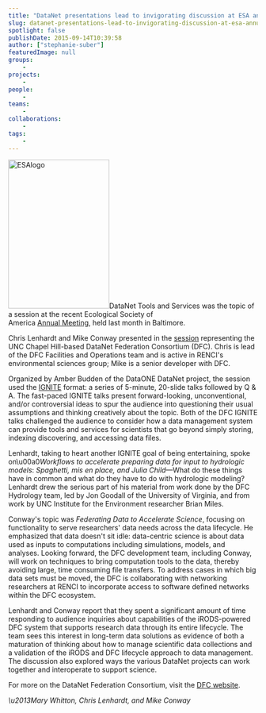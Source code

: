 ```yaml
---
title: "DataNet presentations lead to invigorating discussion at ESA annual meeting"
slug: datanet-presentations-lead-to-invigorating-discussion-at-esa-annual-meeting
spotlight: false
publishDate: 2015-09-14T10:39:58
author: ["stephanie-suber"]
featuredImage: null
groups:
    - 
projects:
    - 
people:
    - 
teams: 
    - 
collaborations:
    - 
tags:
    - 
---
```

<div class="post-entry">
<p><a href="https://renci.org/wp-content/uploads/2015/09/ESAlogo.png"  rel="lightbox[roadtrip]"><img class="alignright size-medium wp-image-15015" src="https://renci.org/wp-content/uploads/2015/09/ESAlogo-204x300.png" alt="ESAlogo" width="204" height="300" srcset="https://renci.org/wp-content/uploads/2015/09/ESAlogo-204x300.png 204w, https://renci.org/wp-content/uploads/2015/09/ESAlogo.png 245w" sizes="(max-width: 204px) 100vw, 204px" /></a>DataNet Tools and Services was the topic of a session at the recent Ecological Society of<br />
America <a href="http://esa.org/baltimore/">Annual Meeting</a>, held last month in Baltimore.</p>
<p>Chris Lenhardt and Mike Conway presented in the <a href="http://eco.confex.com/eco/2015/webprogram/Session10796.html">session</a> representing the UNC Chapel Hill-based DataNet Federation Consortium (DFC). Chris is lead of the DFC Facilities and Operations team and is active in RENCI's environmental sciences group; Mike is a senior developer with DFC.</p>
<p>Organized by Amber Budden of the DataONE DataNet project, the session used the <a href="http://igniteshow.com/">IGNITE</a> format: a series of 5-minute, 20-slide talks followed by Q &amp; A. The fast-paced IGNITE talks present forward-looking, unconventional, and/or controversial ideas to spur the audience into questioning their usual assumptions and thinking creatively about the topic. Both of the DFC IGNITE talks challenged the audience to consider how a data management system can provide tools and services for scientists that go beyond simply storing, indexing discovering, and accessing data files. <!--more--></p>
<p>Lenhardt, taking to heart another IGNITE goal of being entertaining, spoke on\u00a0<em>Workflows to accelerate preparing data for input to hydrologic models</em>: <em>Spaghetti, mis en place, and Julia Child</em>&mdash;What do these things have in common and what do they have to do with hydrologic modeling? Lenhardt drew the serious part of his material from work done by the DFC Hydrology team, led by Jon Goodall of the University of Virginia, and from work by UNC Institute for the Environment researcher Brian Miles.</p>
<p>Conway's topic was <em>Federating Data to Accelerate Science</em>, focusing on functionality to serve researchers' data needs across the data lifecycle. He emphasized that data doesn't sit idle: data-centric science is about data used as inputs to computations including simulations, models, and analyses. Looking forward, the DFC development team, including Conway, will work on techniques to bring computation tools to the data, thereby avoiding large, time consuming file transfers. To address cases in which big data sets must be moved, the DFC is collaborating with networking researchers at RENCI to incorporate access to software defined networks within the DFC ecosystem.</p>
<p>Lenhardt and Conway report that they spent a significant amount of time responding to audience inquiries about capabilities of the iRODS-powered DFC system that supports research data through its entire lifecycle. The team sees this interest in long-term data solutions as evidence of both a maturation of thinking about how to manage scientific data collections and a validation of the iRODS and DFC lifecycle approach to data management. The discussion also explored ways the various DataNet projects can work together and interoperate to support science.</p>
<p>For more on the DataNet Federation Consortium, visit the <a href="http://datafed.org/">DFC website</a>.</p>
<p><em>\u2013Mary Whitton, Chris Lenhardt, and Mike Conway</em></p>
</div>
<!-- AddThis Advanced Settings generic via filter on the_content --><!-- AddThis Share Buttons generic via filter on the_content -->
